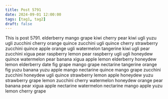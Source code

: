 ```yaml
---
title: Post 5791
date: 2024-09-01 12:00:00
tags: [tag1, tag2]
draft: false
---
```

This is post 5791.
elderberry
mango
grape
kiwi
cherry
pear
kiwi
ugli
yuzu
ugli
zucchini
cherry
orange
quince
zucchini
ugli
quince
cherry
strawberry
zucchini
quince
apple
orange
ugli
watermelon
tangerine
kiwi
ugli
pear
zucchini
xigua
pear
raspberry
lemon
pear
raspberry
ugli
ugli
honeydew
quince
watermelon
pear
banana
xigua
apple
lemon
elderberry
honeydew
lemon
elderberry
date
fig
grape
mango
grape
nectarine
tangerine
orange
fig
yuzu
banana
yuzu
apple
mango
nectarine
quince
mango
grape
zucchini
zucchini
honeydew
ugli
quince
strawberry
lemon
apple
honeydew
yuzu
strawberry
grape
lemon
zucchini
cherry
watermelon
honeydew
orange
pear
banana
pear
xigua
apple
nectarine
watermelon
nectarine
mango
apple
yuzu
lemon
cherry
grape
